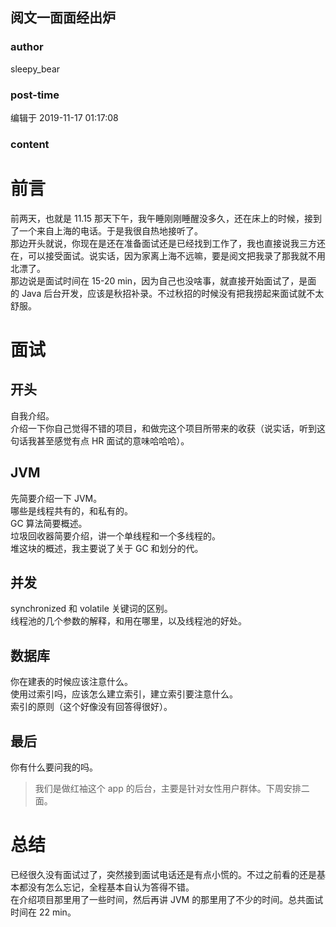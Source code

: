 ## 阅文一面面经出炉
### author 
sleepy_bear
### post-time 

编辑于  2019-11-17 01:17:08
### content 
<div class="post-topic-des nc-post-content">
 <h1>
  前言
 </h1>
 <div>
  前两天，也就是 11.15 那天下午，我午睡刚刚睡醒没多久，还在床上的时候，接到了一个来自上海的电话。于是我很自热地接听了。
 </div>
 <div>
  那边开头就说，你现在是还在准备面试还是已经找到工作了，我也直接说我三方还在，可以接受面试。说实话，因为家离上海不远嘛，要是阅文把我录了那我就不用北漂了。
 </div>
 <div>
  那边说是面试时间在 15-20 min，因为自己也没啥事，就直接开始面试了，是面的 Java 后台开发，应该是秋招补录。不过秋招的时候没有把我捞起来面试就不太舒服。
 </div>
 <h1>
  面试
 </h1>
 <h2>
  开头
 </h2>
 <div>
  自我介绍。
 </div>
 <div>
  介绍一下你自己觉得不错的项目，和做完这个项目所带来的收获（说实话，听到这句话我甚至感觉有点 HR 面试的意味哈哈哈）。
 </div>
 <h2>
  JVM
 </h2>
 <div>
  先简要介绍一下 JVM。
 </div>
 <div>
  哪些是线程共有的，和私有的。
 </div>
 <div>
  GC 算法简要概述。
 </div>
 <div>
  垃圾回收器简要介绍，讲一个单线程和一个多线程的。
 </div>
 <div>
  堆这块的概述，我主要说了关于 GC 和划分的代。
 </div>
 <h2>
  并发
 </h2>
 <div>
  synchronized 和 volatile 关键词的区别。
 </div>
 <div>
  线程池的几个参数的解释，和用在哪里，以及线程池的好处。
 </div>
 <h2>
  数据库
 </h2>
 <div>
  你在建表的时候应该注意什么。
 </div>
 <div>
  使用过索引吗，应该怎么建立索引，建立索引要注意什么。
 </div>
 <div>
  索引的原则（这个好像没有回答得很好）。
 </div>
 <h2>
  最后
 </h2>
 <div>
  你有什么要问我的吗。
 </div>
 <blockquote>
  <div>
   我们是做红袖这个 app 的后台，主要是针对女性用户群体。下周安排二面。
  </div>
 </blockquote>
 <h1>
  总结
 </h1>
 <div>
  已经很久没有面试过了，突然接到面试电话还是有点小慌的。不过之前看的还是基本都没有怎么忘记，全程基本自认为答得不错。
 </div>
 <div>
  在介绍项目那里用了一些时间，然后再讲 JVM 的那里用了不少的时间。总共面试时间在 22 min。
 </div>
</div>
